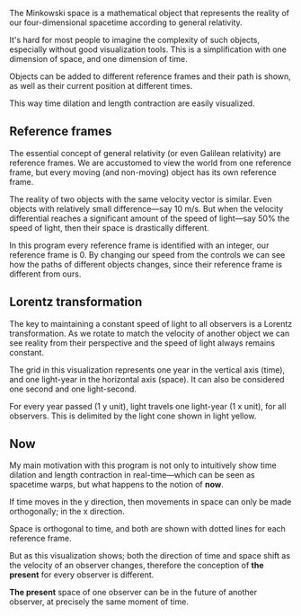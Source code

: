 The Minkowski space is a mathematical object that represents the reality of our four-dimensional spacetime according to general relativity.

It's hard for most people to imagine the complexity of such objects, especially without good
visualization tools. This is a simplification with one dimension of space, and one dimension of
time.

Objects can be added to different reference frames and their path is shown, as well as their current
position at different times.

This way time dilation and length contraction are easily visualized.

## Reference frames

The essential concept of general relativity (or even Galilean relativity) are reference frames. We
are accustomed to view the world from one reference frame, but every moving (and non-moving) object
has its own reference frame.

The reality of two objects with the same velocity vector is similar. Even objects with relatively
small difference—say 10 m/s. But when the velocity differential reaches a significant amount of the
speed of light—say 50% the speed of light, then their space is drastically different.

In this program every reference frame is identified with an integer, our reference frame is 0. By
changing our speed from the controls we can see how the paths of different objects changes, since
their reference frame is different from ours.

## Lorentz transformation

The key to maintaining a constant speed of light to all observers is a Lorentz transformation. As we
rotate to match the velocity of another object we can see reality from their perspective and the
speed of light always remains constant.

The grid in this visualization represents one year in the vertical axis (time), and one light-year in the
horizontal axis (space). It can also be considered one second and one light-second.

For every year passed (1 y unit), light travels one light-year (1 x unit), for all observers. This
is delimited by the light cone shown in light yellow.

## Now

My main motivation with this program is not only to intuitively show time dilation and length
contraction in real-time—which can be seen as spacetime warps, but what happens to the notion of
**now**.

If time moves in the y direction, then movements in space can only be made orthogonally; in the x
direction.

Space is orthogonal to time, and both are shown with dotted lines for each reference frame.

But as this visualization shows; both the direction of time and space shift as the velocity of an
observer changes, therefore the conception of **the present** for every observer is different.

**The present** space of one observer can be in the future of another observer, at precisely the
same moment of time.
